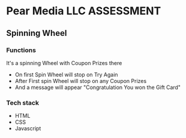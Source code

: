 # Pear Media LLC ASSESSMENT 
## Spinning Wheel 

### Functions
It's a spinning Wheel with Coupon Prizes there
- On first Spin Wheel will stop on Try Again 
- After First spin Wheel will stop on any Coupon Prizes
- And a message will appear "Congratulation You won the Gift Card"


### Tech stack
- HTML
- CSS
- Javascript





